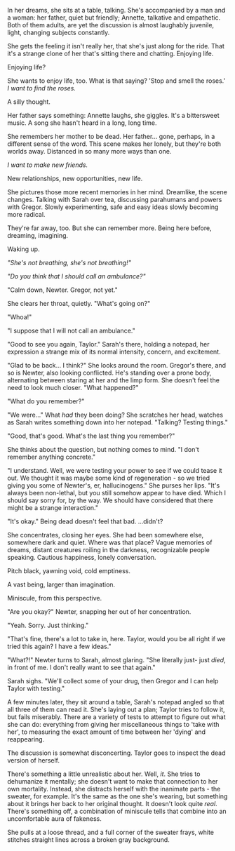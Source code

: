 In her dreams, she sits at a table, talking. She's accompanied by a man and a woman: her father, quiet but friendly; Annette, talkative and empathetic. Both of them adults, are yet the discussion is almost laughably juvenile, light, changing subjects constantly.

She gets the feeling it isn't really her, that she's just along for the ride. That it's a strange clone of her that's sitting there and chatting. Enjoying life.

Enjoying life?

She wants to enjoy life, too. What is that saying? 'Stop and smell the roses.' *I want to find the roses.* 

A silly thought. 

Her father says something: Annette laughs, she giggles. It's a bittersweet music. A song she hasn't heard in a long, long time.

She remembers her mother to be dead. Her father... gone, perhaps, in a different sense of the word. This scene makes her lonely, but they're both worlds away. Distanced in so many more ways than one. 

*I want to make new friends.*

New relationships, new opportunities, new life.

She pictures those more recent memories in her mind. Dreamlike, the scene changes. Talking with Sarah over tea, discussing parahumans and powers with Gregor. Slowly experimenting, safe and easy ideas slowly becoming more radical.

They're far away, too. But she can remember more. Being here before, dreaming, imagining. 

Waking up.

*"She's not breathing, she's not breathing!"*

*"Do you think that I should call an ambulance?"*

"Calm down, Newter. Gregor, not yet."

She clears her throat, quietly. "What's going on?"

"Whoa!" 

"I suppose that I will not call an ambulance." 

"Good to see you again, Taylor." Sarah's there, holding a notepad, her expression a strange mix of its normal intensity, concern, and excitement.

"Glad to be back... I think?" She looks around the room. Gregor's there, and so is Newter, also looking conflicted. He's standing over a prone body, alternating between staring at her and the limp form. She doesn't feel the need to look much closer. "What happened?"

"What do you remember?" 

"We were..." What *had* they been doing? She scratches her head, watches as Sarah writes something down into her notepad. "Talking? Testing things."

"Good, that's good. What's the last thing you remember?"

She thinks about the question, but nothing comes to mind. "I don't remember anything concrete."

"I understand. Well, we were testing your power to see if we could tease it out. We thought it was maybe some kind of regeneration - so we tried giving you some of Newter's, er, hallucinogens." She purses her lips. "It's always been non-lethal, but you still somehow appear to have died. Which I should say sorry for, by the way. We should have considered that there might be a strange interaction."

"It's okay." Being dead doesn't feel that bad. ...didn't?

She concentrates, closing her eyes. She had been somewhere else, somewhere dark and quiet. Where was that place? Vague memories of dreams, distant creatures roiling in the darkness, recognizable people speaking. Cautious happiness, lonely conversation.

Pitch black, yawning void, cold emptiness.

A vast being, larger than imagination.

Miniscule, from this perspective.

"Are you okay?" Newter, snapping her out of her concentration.

"Yeah. Sorry. Just thinking."

"That's fine, there's a lot to take in, here. Taylor, would you be all right if we tried this again? I have a few ideas."

"What?!" Newter turns to Sarah, almost glaring. "She literally just- just *died*, in front of me. I don't really want to see that again."

Sarah sighs. "We'll collect some of your drug, then Gregor and I can help Taylor with testing."

A few minutes later, they sit around a table, Sarah's notepad angled so that all three of them can read it. She's laying out a plan; Taylor tries to follow it, but fails miserably. There are a variety of tests to attempt to figure out what she can do: everything from giving her miscellaneous things to 'take with her', to measuring the exact amount of time between her 'dying' and reappearing.

The discussion is somewhat disconcerting. Taylor goes to inspect the dead version of herself.

There's something a little unrealistic about her. Well, *it*. She tries to dehumanize it mentally; she doesn't want to make that connection to her own mortality. Instead, she distracts herself with the inanimate parts - the sweater, for example. It's the same as the one she's wearing, but something about it brings her back to her original thought. It doesn't look quite *real*. There's something off, a combination of miniscule tells that combine into an uncomfortable aura of fakeness.

She pulls at a loose thread, and a full corner of the sweater frays, white stitches straight lines across a broken gray background. 